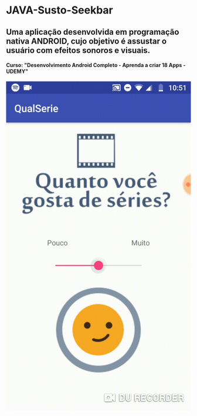 # JAVA-Susto-Seekbar
## Uma aplicação desenvolvida em programação nativa ANDROID, cujo objetivo é assustar o usuário com efeitos sonoros e visuais.
#### Curso: "Desenvolvimento Android Completo - Aprenda a criar 18 Apps - UDEMY"

![](gif-susto.gif)
